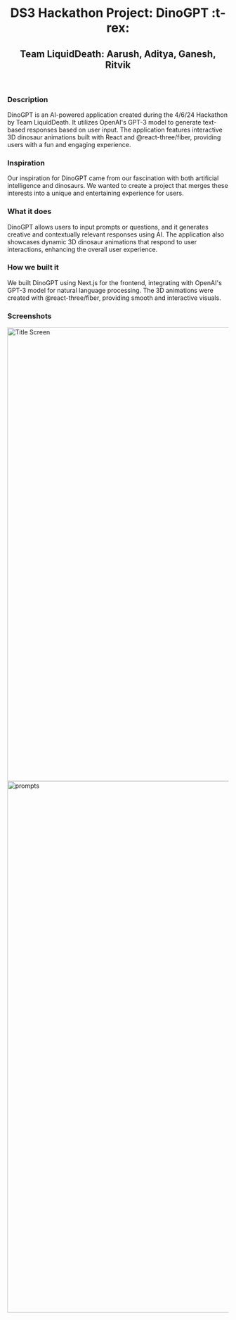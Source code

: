 
</head>
<body>
  <header>
    <h1>DS3 Hackathon Project: DinoGPT :t-rex:</h1>
    <h2>Team LiquidDeath: Aarush, Aditya, Ganesh, Ritvik </h2>
  </header>
  <main>
    <h3>Description</h3>
    <p>
      DinoGPT is an AI-powered application created during the 4/6/24 Hackathon by Team LiquidDeath. It utilizes OpenAI's GPT-3 model to generate text-based responses based on user input. The application features interactive 3D dinosaur animations built with React and @react-three/fiber, providing users with a fun and engaging experience.
    </p>
    <h3>Inspiration</h3>
    <p>
      Our inspiration for DinoGPT came from our fascination with both artificial intelligence and dinosaurs. We wanted to create a project that merges these interests into a unique and entertaining experience for users.
    </p>
    <h3>What it does</h3>
    <p>
      DinoGPT allows users to input prompts or questions, and it generates creative and contextually relevant responses using AI. The application also showcases dynamic 3D dinosaur animations that respond to user interactions, enhancing the overall user experience.
    </p>
    <h3>How we built it</h3>
    <p>
      We built DinoGPT using Next.js for the frontend, integrating with OpenAI's GPT-3 model for natural language processing. The 3D animations were created with @react-three/fiber, providing smooth and interactive visuals.
    </p>
    <h3>Screenshots</h3>
    <div class="screenshot">
     <img width="1031" alt="Title Screen" src="https://github.com/Arush223/DinoGPT/assets/115517528/3ba38089-0e74-446f-a024-892fc2759532">
      <img width="1208" alt="prompts" src="https://github.com/Arush223/DinoGPT/assets/115517528/352cd7de-43a9-4abf-ad26-30e1b37c8a52">
  </main>
</body>
</html>
